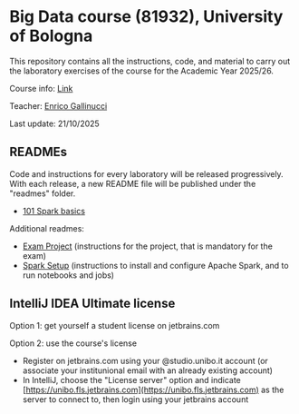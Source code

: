 # Big Data course (81932), University of Bologna

This repository contains all the instructions, code, and material to carry out the laboratory exercises of the course for the Academic Year 2025/26.

Course info: [Link](https://www.unibo.it/en/study/course-units-transferable-skills-moocs/course-unit-catalogue/course-unit/2025/412684)

Teacher: [Enrico Gallinucci](https://www.unibo.it/sitoweb/enrico.gallinucci/en)

Last update: 21/10/2025

## READMEs

Code and instructions for every laboratory will be released progressively. With each release, a new README file will be published under the "readmes" folder.
- [101 Spark basics](readmes/_101)

Additional readmes:
- [Exam Project](readmes/project.md) (instructions for the project, that is mandatory for the exam)
- [Spark Setup](readmes/spark-setup.md) (instructions to install and configure Apache Spark, and to run notebooks and jobs)

## IntelliJ IDEA Ultimate license

Option 1: get yourself a student license on jetbrains.com

Option 2: use the course's license
- Register on jetbrains.com using your @studio.unibo.it account (or associate your institunional email with an already existing account)
- In IntelliJ, choose the "License server" option and indicate [https://unibo.fls.jetbrains.com](https://unibo.fls.jetbrains.com) as the server to connect to, then login using your jetbrains account